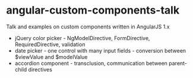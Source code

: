 # angular-custom-components-talk
Talk and examples on custom components written in AngularJS 1.x

* jQuery color picker - NgModelDirective, FormDirective, RequiredDirective, validation
* date picker - one control with many input fields - conversion between $viewValue and $modelValue
* accordion component - transclusion, communication between parent-child directives
